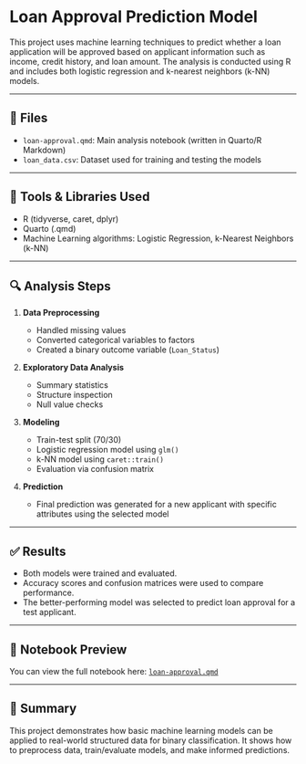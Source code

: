 # Loan Approval Prediction Model

This project uses machine learning techniques to predict whether a loan application will be approved based on applicant information such as income, credit history, and loan amount. The analysis is conducted using R and includes both logistic regression and k-nearest neighbors (k-NN) models.

---

## 📁 Files

- `loan-approval.qmd`: Main analysis notebook (written in Quarto/R Markdown)
- `loan_data.csv`: Dataset used for training and testing the models

---

## 🧰 Tools & Libraries Used

- R (tidyverse, caret, dplyr)
- Quarto (.qmd)
- Machine Learning algorithms: Logistic Regression, k-Nearest Neighbors (k-NN)

---

## 🔍 Analysis Steps

1. **Data Preprocessing**
   - Handled missing values
   - Converted categorical variables to factors
   - Created a binary outcome variable (`Loan_Status`)

2. **Exploratory Data Analysis**
   - Summary statistics
   - Structure inspection
   - Null value checks

3. **Modeling**
   - Train-test split (70/30)
   - Logistic regression model using `glm()`
   - k-NN model using `caret::train()`
   - Evaluation via confusion matrix

4. **Prediction**
   - Final prediction was generated for a new applicant with specific attributes using the selected model

---

## ✅ Results

- Both models were trained and evaluated.
- Accuracy scores and confusion matrices were used to compare performance.
- The better-performing model was selected to predict loan approval for a test applicant.

---

## 📄 Notebook Preview

You can view the full notebook here: [`loan-approval.qmd`](loan-approval.qmd)

---

## 📌 Summary

This project demonstrates how basic machine learning models can be applied to real-world structured data for binary classification. It shows how to preprocess data, train/evaluate models, and make informed predictions.

